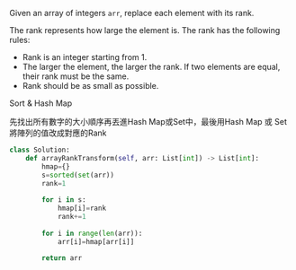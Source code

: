 Given an array of integers `arr`, replace each element with its rank.

The rank represents how large the element is. The rank has the following rules:

- Rank is an integer starting from 1.
- The larger the element, the larger the rank. If two elements are equal, their rank must be the same.
- Rank should be as small as possible.

Sort & Hash Map

先找出所有數字的大小順序再丟進Hash Map或Set中，最後用Hash Map 或 Set將陣列的值改成對應的Rank


```python
class Solution:
    def arrayRankTransform(self, arr: List[int]) -> List[int]:
        hmap={}
        s=sorted(set(arr))
        rank=1
        
        for i in s:
            hmap[i]=rank
            rank+=1
        
        for i in range(len(arr)):
            arr[i]=hmap[arr[i]]
            
        return arr
```